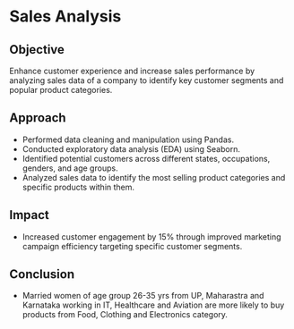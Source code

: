 # Sales Analysis

## Objective
Enhance customer experience and increase sales performance by analyzing sales data of a company to identify key customer segments and popular product categories.

## Approach
- Performed data cleaning and manipulation using Pandas.
- Conducted exploratory data analysis (EDA) using Seaborn.
- Identified potential customers across different states, occupations, genders, and age groups.
- Analyzed sales data to identify the most selling product categories and specific products within them.

## Impact
- Increased customer engagement by 15% through improved marketing campaign efficiency targeting specific customer segments.

## Conclusion
- Married women of age group 26-35 yrs from UP, Maharastra and Karnataka working in IT, Healthcare and Aviation are more likely to buy products from Food, Clothing and Electronics category.
